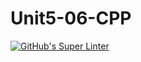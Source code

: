 # Unit5-06-CPP
[![GitHub's Super Linter](https://github.com/ICS3UPROGRAMMINGALEXDM/Unit5-06-CPP/workflows/GitHub's%20Super%20Linter/badge.svg)](https://github.com/ICS3UPROGRAMMINGALEXDM/Unit5-06-CPP/actions)
